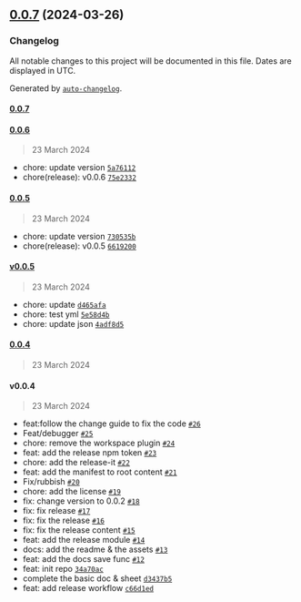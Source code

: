 

## [0.0.7](https://github.com/FDU-Family/obsidian-univer-release/compare/0.0.6...0.0.7) (2024-03-26)

### Changelog

All notable changes to this project will be documented in this file. Dates are displayed in UTC.

Generated by [`auto-changelog`](https://github.com/CookPete/auto-changelog).

#### [0.0.7](https://github.com/FDU-Family/obsidian-univer-release/compare/0.0.6...0.0.7)

#### [0.0.6](https://github.com/FDU-Family/obsidian-univer-release/compare/0.0.5...0.0.6)

> 23 March 2024

- chore: update version [`5a76112`](https://github.com/FDU-Family/obsidian-univer-release/commit/5a76112fed2f7897bd7aea53ff9fd7a59fbe72aa)
- chore(release): v0.0.6 [`75e2332`](https://github.com/FDU-Family/obsidian-univer-release/commit/75e233216001d8830b7ad0aeadcf7177daf7a621)

#### [0.0.5](https://github.com/FDU-Family/obsidian-univer-release/compare/v0.0.5...0.0.5)

> 23 March 2024

- chore: update version [`730535b`](https://github.com/FDU-Family/obsidian-univer-release/commit/730535b128096c9989254e676edc78662651f227)
- chore(release): v0.0.5 [`6619200`](https://github.com/FDU-Family/obsidian-univer-release/commit/661920039ebbffc5f72e66f8fbd9aefcb3fb21a2)

#### [v0.0.5](https://github.com/FDU-Family/obsidian-univer-release/compare/0.0.4...v0.0.5)

> 23 March 2024

- chore: update [`d465afa`](https://github.com/FDU-Family/obsidian-univer-release/commit/d465afa8f60c9c9f5ef5a5da660eeb69ea2e5291)
- chore: test yml [`5e58d4b`](https://github.com/FDU-Family/obsidian-univer-release/commit/5e58d4b31d345721147ebc93fa7f2fc0cffc97bc)
- chore: update json [`4adf8d5`](https://github.com/FDU-Family/obsidian-univer-release/commit/4adf8d559236d7a9bba6f1a576a0342b4804d228)

#### [0.0.4](https://github.com/FDU-Family/obsidian-univer-release/compare/v0.0.4...0.0.4)

> 23 March 2024

#### v0.0.4

> 23 March 2024

- feat:follow the change guide to fix the code [`#26`](https://github.com/FDU-Family/obsidian-univer-release/pull/26)
- Feat/debugger [`#25`](https://github.com/FDU-Family/obsidian-univer-release/pull/25)
- chore: remove the workspace plugin [`#24`](https://github.com/FDU-Family/obsidian-univer-release/pull/24)
- feat: add the release npm token [`#23`](https://github.com/FDU-Family/obsidian-univer-release/pull/23)
- chore: add the release-it [`#22`](https://github.com/FDU-Family/obsidian-univer-release/pull/22)
- feat: add the manifest to root content [`#21`](https://github.com/FDU-Family/obsidian-univer-release/pull/21)
- Fix/rubbish [`#20`](https://github.com/FDU-Family/obsidian-univer-release/pull/20)
- chore: add the license [`#19`](https://github.com/FDU-Family/obsidian-univer-release/pull/19)
- fix: change version to 0.0.2 [`#18`](https://github.com/FDU-Family/obsidian-univer-release/pull/18)
- fix: fix release [`#17`](https://github.com/FDU-Family/obsidian-univer-release/pull/17)
- fix: fix the release [`#16`](https://github.com/FDU-Family/obsidian-univer-release/pull/16)
- fix: fix the release content [`#15`](https://github.com/FDU-Family/obsidian-univer-release/pull/15)
- feat: add the release module [`#14`](https://github.com/FDU-Family/obsidian-univer-release/pull/14)
- docs: add the readme & the assets [`#13`](https://github.com/FDU-Family/obsidian-univer-release/pull/13)
- feat: add the docs save func [`#12`](https://github.com/FDU-Family/obsidian-univer-release/pull/12)
- feat: init repo [`34a70ac`](https://github.com/FDU-Family/obsidian-univer-release/commit/34a70ace03ef718a9aa561d852cb29e9a5d80c12)
- complete the basic doc & sheet [`d3437b5`](https://github.com/FDU-Family/obsidian-univer-release/commit/d3437b5d54cc9d6b3d4f79a25e3ae89367633159)
- feat: add release workflow [`c66d1ed`](https://github.com/FDU-Family/obsidian-univer-release/commit/c66d1edcf1b7c35f098691c4d38bb8a6eab6a281)
